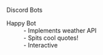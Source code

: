 Discord Bots

<dl>
  <dh>Happy Bot</dh>
  <dd>- Implements weather API</dd>
  <dd>- Spits cool quotes!</dd>
  <dd>- Interactive</dd>
</dl>
  
